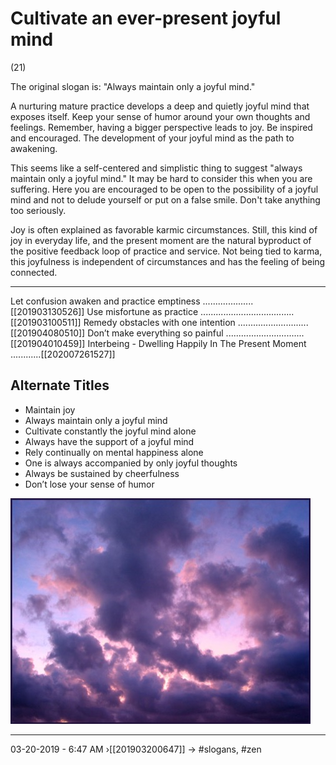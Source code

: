 # Cultivate an ever-present joyful mind
(21)

The original slogan is: "Always maintain only a joyful mind."

A nurturing mature practice develops a deep and quietly joyful mind that exposes itself. Keep your sense of humor around your own thoughts and feelings. Remember, having a bigger perspective leads to joy. Be inspired and encouraged. The development of your joyful mind as the path to awakening.

This seems like a self-centered and simplistic thing to suggest "always maintain only a joyful mind." It may be hard to consider this when you are suffering. Here you are encouraged to be open to the possibility of a joyful mind and not to delude yourself or put on a false smile. Don't take anything too seriously.  

Joy is often explained as favorable karmic circumstances. Still, this kind of joy in everyday life, and the present moment are the natural byproduct of the positive feedback loop of practice and service. Not being tied to karma, this joyfulness is independent of circumstances and has the feeling of being connected.


----------------------------------------------------------------

Let confusion awaken and practice emptiness ....................[[201903130526]]
Use misfortune as practice .....................................[[201903100511]]
Remedy obstacles with one intention ............................[[201904080510]]
Don’t make everything so painful ...............................[[201904010459]]
Interbeing - Dwelling Happily In The Present Moment ............[[202007261527]]


## Alternate Titles
- Maintain joy
- Always maintain only a joyful mind
- Cultivate constantly the joyful mind alone
- Always have the support of a joyful mind 
- Rely continually on mental happiness alone 
- One is always accompanied by only joyful thoughts
- Always be sustained by cheerfulness
- Don’t lose your sense of humor

![](media/clouds.jpg)

----------------------------------------------------------------
03-20-2019 - 6:47 AM
›[[201903200647]]
→ #slogans, #zen


<div style="page-break-after: always;"></div>
